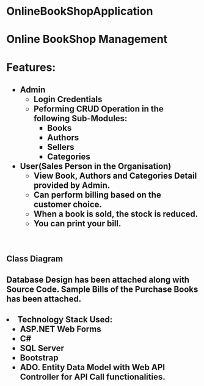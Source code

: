 # OnlineBookShopApplication
# Online BookShop Management
<h1><b>Features:</b></h1>
<h2><ul>
  <li>Admin
    <ul>
      <li>Login Credentials</li>
      <li>Peforming CRUD Operation in the following Sub-Modules:
      <ul>
      <li>Books</li>
      <li>Authors</li>
      <li>Sellers</li>
      <li>Categories</li>
    </ul></li>
    
  </li>
  </ul>
  <li>User(Sales Person in the Organisation)
    <ul>
      <li>View Book, Authors and Categories Detail provided by Admin.</li>
      <li>Can perform billing based on the customer choice.</li>
      <li>When a book is sold, the stock is reduced.</li>
      <li>You can print your bill.</li>
</ul>
</h2>

<br/>

<h2>Class Diagram</h2>
<h2>
Database Design has been attached along with Source Code. Sample Bills of the Purchase Books has been attached.</h2>
<h2>
<li>Technology Stack Used:
    <ul>
      <li>ASP.NET Web Forms</li>
      <li>C#</li>
      <li>SQL Server</li>
      <li>Bootstrap</li>
      <li>ADO. Entity Data Model with Web API Controller for API Call functionalities.</li>
</ul>
</h2>
